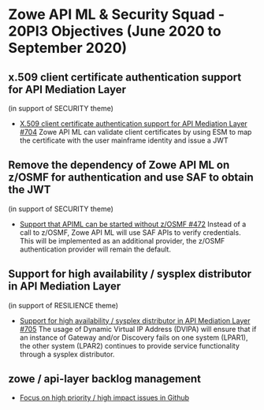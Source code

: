 # Zowe API ML & Security Squad - 20PI3 Objectives (June 2020 to September 2020)

## x.509 client certificate authentication support for API Mediation Layer
(in support of SECURITY theme)

* [X.509 client certificate authentication support for API Mediation Layer #704](https://github.com/zowe/api-layer/issues/704)
Zowe API ML can validate client certificates by using ESM to map the certificate with the user mainframe identity and issue a JWT


## Remove the dependency of Zowe API ML on z/OSMF for authentication and use SAF to obtain the JWT
(in support of SECURITY theme)

* [Support that APIML can be started without z/OSMF #472](https://github.com/zowe/api-layer/issues/472)
Instead of a call to z/OSMF, Zowe API ML will use SAF APIs to verify credentials. This will be implemented as an additional provider, the z/OSMF authentication provider will remain the default.


## Support for high availability / sysplex distributor in API Mediation Layer
(in support of RESILIENCE theme)

*  [Support for high availability / sysplex distributor in API Mediation Layer #705](https://github.com/zowe/api-layer/issues/705)
The usage of Dynamic Virtual IP Address (DVIPA) will ensure that if an instance of Gateway and/or Discovery fails on one system (LPAR1), the other system (LPAR2) continues to provide service functionality through a sysplex distributor.


## zowe / api-layer backlog management

* [Focus on high priority / high impact issues in Github](https://github.com/zowe/api-layer/labels/20PI3)
